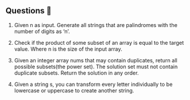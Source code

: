 ## Questions 📝

1. Given n as input. Generate all strings that are palindromes with the number of digits as ‘n’.

2. Check if the product of some subset of an array is equal to the target value. Where n is the size of the input array.

3. Given an integer array nums that may contain duplicates, return all possible subsets(the power set).
    The solution set must not contain duplicate subsets. Return the solution in any order.

4. Given a string s, you can transform every letter individually to be lowercase or uppercase to create another string.

